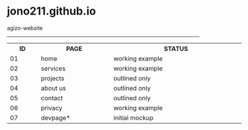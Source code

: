 # jono211.github.io
agizo-website

<hr>

<div class="tg-wrap"><table style="undefined;table-layout: fixed; width: 614px">
<colgroup>
<col style="width: 81px">
<col style="width: 190px">
<col style="width: 343px">
</colgroup>
  <tr>
    <th>ID</th>
    <th>PAGE</th>
    <th>STATUS</th>
  </tr>
  <tr>
    <td>01</td>
    <td>home</td>
    <td>working example</td>
  </tr>
  <tr>
    <td>02</td>
    <td>services</td>
    <td>working example</td>
  </tr>
  <tr>
    <td>03</td>
    <td>projects</td>
    <td>outlined only</td>
  </tr>
  <tr>
    <td>04</td>
    <td>about us</td>
    <td>outlined only</td>
  </tr>
  <tr>
    <td>05</td>
    <td>contact<br></td>
    <td>outlined only</td>
  </tr>
  <tr>
    <td>06</td>
    <td>privacy</td>
    <td>working example</td>
  </tr>
  <tr>
    <td>07</td>
    <td>devpage*</td>
    <td>initial mockup</td>
  </tr>
</table></div>

